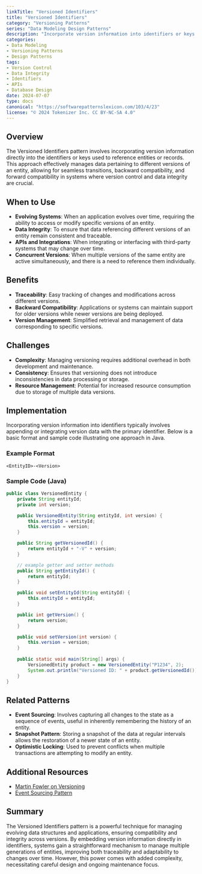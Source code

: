 ```yaml
---
linkTitle: "Versioned Identifiers"
title: "Versioned Identifiers"
category: "Versioning Patterns"
series: "Data Modeling Design Patterns"
description: "Incorporate version information into identifiers or keys to distinguish different versions of items, facilitating easier data management and compatibility"
categories:
- Data Modeling
- Versioning Patterns
- Design Patterns
tags:
- Version Control
- Data Integrity
- Identifiers
- APIs
- Database Design
date: 2024-07-07
type: docs
canonical: "https://softwarepatternslexicon.com/103/4/23"
license: "© 2024 Tokenizer Inc. CC BY-NC-SA 4.0"
---
```


## Overview

The Versioned Identifiers pattern involves incorporating version information directly into the identifiers or keys used to reference entities or records. This approach effectively manages data pertaining to different versions of an entity, allowing for seamless transitions, backward compatibility, and forward compatibility in systems where version control and data integrity are crucial.

## When to Use

- **Evolving Systems**: When an application evolves over time, requiring the ability to access or modify specific versions of an entity.
- **Data Integrity**: To ensure that data referencing different versions of an entity remain consistent and traceable.
- **APIs and Integrations**: When integrating or interfacing with third-party systems that may change over time.
- **Concurrent Versions**: When multiple versions of the same entity are active simultaneously, and there is a need to reference them individually.

## Benefits

- **Traceability**: Easy tracking of changes and modifications across different versions.
- **Backward Compatibility**: Applications or systems can maintain support for older versions while newer versions are being deployed.
- **Version Management**: Simplified retrieval and management of data corresponding to specific versions.

## Challenges

- **Complexity**: Managing versioning requires additional overhead in both development and maintenance.
- **Consistency**: Ensures that versioning does not introduce inconsistencies in data processing or storage.
- **Resource Management**: Potential for increased resource consumption due to storage of multiple data versions.

## Implementation

Incorporating version information into identifiers typically involves appending or integrating version data with the primary identifier. Below is a basic format and sample code illustrating one approach in Java.

### Example Format

`<EntityID>-<Version>`

### Sample Code (Java)

```java
public class VersionedEntity {
    private String entityId;
    private int version;

    public VersionedEntity(String entityId, int version) {
        this.entityId = entityId;
        this.version = version;
    }

    public String getVersionedId() {
        return entityId + "-V" + version;
    }

    // example getter and setter methods
    public String getEntityId() {
        return entityId;
    }

    public void setEntityId(String entityId) {
        this.entityId = entityId;
    }

    public int getVersion() {
        return version;
    }

    public void setVersion(int version) {
        this.version = version;
    }
    
    public static void main(String[] args) {
        VersionedEntity product = new VersionedEntity("P1234", 2);
        System.out.println("Versioned ID: " + product.getVersionedId());
    }
}
```

## Related Patterns

- **Event Sourcing**: Involves capturing all changes to the state as a sequence of events, useful in inherently remembering the history of an entity.
- **Snapshot Pattern**: Storing a snapshot of the data at regular intervals allows the restoration of a newer state of an entity.
- **Optimistic Locking**: Used to prevent conflicts when multiple transactions are attempting to modify an entity.

## Additional Resources

- [Martin Fowler on Versioning](https://martinfowler.com/articles/known-web-service-vetos/versioning/)
- [Event Sourcing Pattern](https://microservices.io/patterns/data/event-sourcing.html)

## Summary

The Versioned Identifiers pattern is a powerful technique for managing evolving data structures and applications, ensuring compatibility and integrity across versions. By embedding version information directly in identifiers, systems gain a straightforward mechanism to manage multiple generations of entities, improving both traceability and adaptability to changes over time. However, this power comes with added complexity, necessitating careful design and ongoing maintenance focus.
